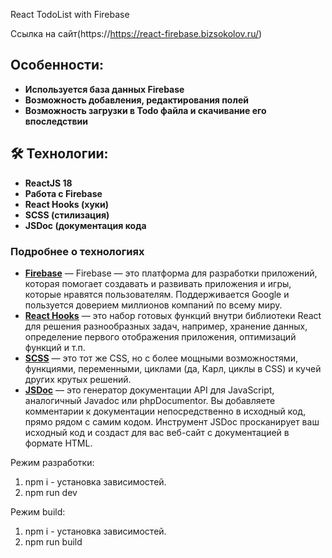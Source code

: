 React TodoList with Firebase

Ссылка на сайт(https://https://react-firebase.bizsokolov.ru/)

## Особенности:
- **Используется база данных Firebase**
- **Возможность добавления, редактирования полей**
- **Возможность загрузки в Todo файла и скачивание его впоследствии**

## 🛠 Технологии:

- **ReactJS 18**
- **Работа с Firebase**
- **React Hooks (хуки)**
- **SCSS (стилизация)**
- **JSDoc (документация кода**

### Подробнее о технологиях
- **[Firebase](https://firebase.google.com/)** —  Firebase — это платформа для разработки приложений, которая помогает создавать и развивать приложения и игры, которые нравятся пользователям. Поддерживается Google и пользуется доверием миллионов компаний по всему миру.
- **[React Hooks](https://ru.reactjs.org/docs/hooks-intro.html)** — это набор готовых функций внутри библиотеки React для решения разнообразных задач, например, хранение данных, определение первого отображения приложения, оптимизаций функций и т.п.
- **[SCSS](https://sass-scss.ru/)** — это тот же CSS, но с более мощными возможностями, функциями, переменными, циклами (да, Карл, циклы в CSS) и кучей других крутых решений.
- **[JSDoc](https://jsdoc.app/)** — это генератор документации API для JavaScript, аналогичный Javadoc или phpDocumentor. Вы добавляете комментарии к документации непосредственно в исходный код, прямо рядом с самим кодом. Инструмент JSDoc просканирует ваш исходный код и создаст для вас веб-сайт с документацией в формате HTML.

Режим разработки:
1. npm i - установка зависимостей.
2. npm run dev

Режим build:
1. npm i - установка зависимостей.
2. npm run build
